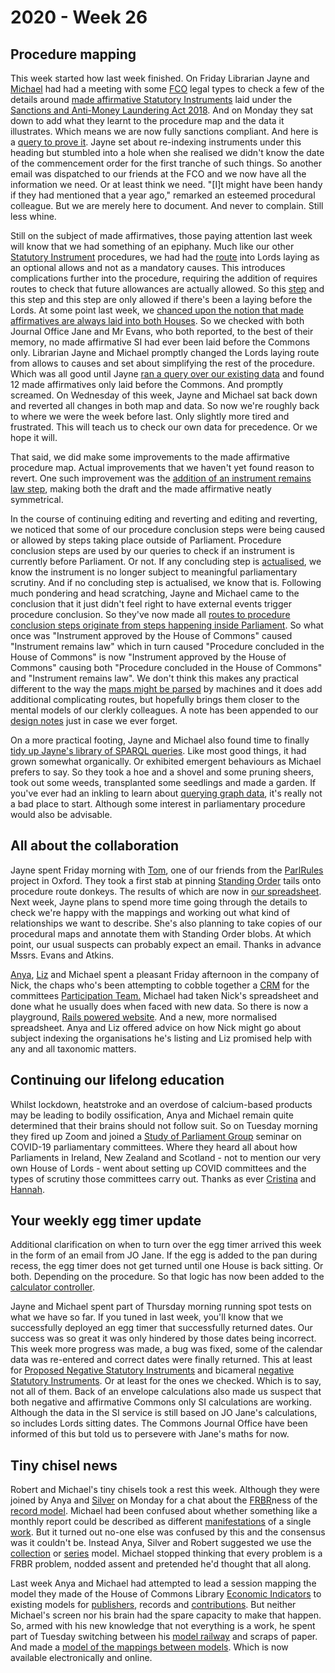 # 2020 - Week 26

## Procedure mapping

This week started how last week finished. On Friday Librarian Jayne and [Michael](https://twitter.com/fantasticlife) had had a meeting with some [FCO](https://www.gov.uk/government/organisations/foreign-commonwealth-office) legal types to check a few of the details around [made affirmative Statutory Instruments](https://ukparliament.github.io/ontologies/procedure/flowcharts/sis/made-affirmative.pdf) laid under the [Sanctions and Anti-Money Laundering Act 2018](http://www.legislation.gov.uk/ukpga/2018/13/contents/enacted). And on Monday they sat down to add what they learnt to the procedure map and the data it illustrates. Which means we are now fully sanctions compliant. And here is a [query to prove it](https://api.parliament.uk/sparql#query=PREFIX+rdfs%3A+%3Chttp%3A%2F%2Fwww.w3.org%2F2000%2F01%2Frdf-schema%23%3E%0APREFIX+%3A+%3Chttps%3A%2F%2Fid.parliament.uk%2Fschema%2F%3E%0APREFIX+id%3A+%3Chttps%3A%2F%2Fid.parliament.uk%2F%3E%0Aselect+distinct+%3Fsi+%3FsiName+%3FworkPackage+%3Flink+%3FLaidDate+%3FLayingBody+%3Fprocedure+%3FstepName+%3Fdate+%3FstepName2+%3Fdate2+where%0A%7B%0A++%3Fsi+a+%3AStatutoryInstrumentPaper%3B%0A++++++%3AstatutoryInstrumentPaperName+%3FsiName%3B%0A++++++++++++++++++%3AworkPackagedThingHasWorkPackage+%3FworkPackage.%0A++%3FworkPackage+%3AworkPackageHasProcedure%2Frdfs%3Alabel+%3Fprocedure.%0A++%3Fsi+%3AwebLinkedThingHasWebLink+%3Flink.%0A++++FILTER(%3Fprocedure+IN+(%22Made+affirmative%22))%0A++%3Fsi+%3AlaidThingHasLaying+%3Flaying.%0A++%3Flaying+%3AlayingHasLayingBody%2Frdfs%3Alabel+%3FLayingBody.%0A++%3Flaying+%3AlayingDate+%3FLaidDate.%0A+%3FworkPackage+++%3AworkPackageHasBusinessItem+%3Fbi.%0A++%3Fbi+%3AbusinessItemHasProcedureStep+%3FstepId%3B%0A++++++%3AbusinessItemDate+%3Fdate.%0A++++%3FstepId+%3AprocedureStepName+%3FstepName.%0A++FILTER+(%3FstepId+in+(id%3AGtOFghCI))%0AOPTIONAL+%7B%3FworkPackage+++%3AworkPackageHasBusinessItem+%3Fbi2.%0A++%3Fbi2+%3AbusinessItemHasProcedureStep+%3FstepId2%3B%0A++++++%3AbusinessItemDate+%3Fdate2.%0A++++%3FstepId2+%3AprocedureStepName+%3FstepName2.%0A++++FILTER+(%3FstepId2+in+(id%3Af4oB8NUj))%7D%0A%7D&contentTypeConstruct=text%2Fturtle&contentTypeSelect=application%2Fsparql-results%2Bjson&endpoint=https%3A%2F%2Fapi.parliament.uk%2Fsparql&requestMethod=POST&tabTitle=Made+affirmatives+laid+under+section+55(3)+in+conjunction+with+Section+56(5)+of+the+Sanctions+Act&headers=%7B%7D&outputFormat=table). Jayne set about re-indexing instruments under this heading but stumbled into a hole when she realised we didn't know the date of the commencement order for the first tranche of such things. So another email was dispatched to our friends at the FCO and we now have all the information we need. Or at least think we need. "[I]t might have been handy if they had mentioned that a year ago," remarked an esteemed procedural colleague. But we are merely here to document. And never to complain. Still less whine.

Still on the subject of made affirmatives, those paying attention last week will know that we had something of an epiphany. Much like our other [Statutory Instrument](https://www.parliament.uk/site-information/glossary/statutory-instruments-sis/) procedures, we had had the [route](https://ukparliament.github.io/ontologies/procedure/procedure-ontology.html#d4e164) into Lords laying as an optional allows and not as a mandatory causes. This introduces complications further into the procedure, requiring the addition of requires routes to check that future allowances are actually allowed. So this [step](https://ukparliament.github.io/ontologies/procedure/procedure-ontology.html#d4e175) and this step and this step are only allowed if there's been a laying before the Lords. At some point last week, we [chanced upon the notion that made affirmatives are always laid into both Houses](https://trello.com/c/aL5gCB0B/129-tidying-up-made-affirmatives). So we checked with both Journal Office Jane and Mr Evans, who both reported, to the best of their memory, no made affirmative SI had ever been laid before the Commons only. Librarian Jayne and Michael promptly changed the Lords laying route from allows to causes and set about simplifying the rest of the procedure. Which was all good until Jayne [ran a query over our existing data](https://api.parliament.uk/sparql#query=PREFIX+rdfs%3A+%3Chttp%3A%2F%2Fwww.w3.org%2F2000%2F01%2Frdf-schema%23%3E%0APREFIX+%3A+%3Chttps%3A%2F%2Fid.parliament.uk%2Fschema%2F%3E%0APREFIX+id%3A+%3Chttps%3A%2F%2Fid.parliament.uk%2F%3E%0Aselect+%3Fproc+%3FSI+%3FSIname+%3FStatutoryInstrumentYear+%3FlayingBodyName+%3FMadedate+%3FComesintoforceDate+%3FComesintoforceNote+%3FLink+%3FworkPackage+%3FprocStepName+%3Fdate+where+%7B%0A+%3FSI+a+%3AStatutoryInstrumentPaper+.++%0A+++++%3FSI+rdfs%3Alabel+%3FSIname+%3B%0A++%3AstatutoryInstrumentPaperYear+%3FStatutoryInstrumentYear+.%0A++OPTIONAL%7B++%3FSI+%3AworkPackagedThingHasWorkPackagedThingWebLink+%3FLink+.%7D%0A+++OPTIONAL+%7B+%3FSI+%3AstatutoryInstrumentPaperMadeDate+%3FMadedate+.%7D%0A++OPTIONAL+%7B+%3FSI+%3AstatutoryInstrumentPaperComingIntoForceDate+%3FComesintoforceDate+.+%7D%0A++OPTIONAL+%7B+%3FSI+%3AstatutoryInstrumentPaperComingIntoForceNote+%3FComesintoforceNote.+%7D%0A+++%09%3FSI+%3AworkPackagedThingHasWorkPackage+%3FworkPackage+.%0A++%09%3FworkPackage+%3AworkPackageHasProcedure%2Frdfs%3Alabel+%3Fproc%0A+FILTER(%3Fproc+IN+(%22Made+affirmative%22))%0A++%3FworkPackage+%3AworkPackageHasBusinessItem+%3FprocStep+.%0A+++++%3FprocStep+%3AbusinessItemDate+%3Fdate+.%0A++%3FprocStep+%3AbusinessItemHasProcedureStep+id%3Acspzmb6w+.%0A++%3FprocStep+%3AbusinessItemHasProcedureStep%2Frdfs%3Alabel+%3FprocStepName.+++%0A++%3FprocStep+%3AlayingHasLayingBody%2F%3Aname+%3FlayingBodyName+.%0AMINUS+%7B++%3FworkPackage+++%3AworkPackageHasBusinessItem+%3Fbi2.%0A++%3Fbi2+%3AbusinessItemHasProcedureStep+%3FstepId2.%0A++%3Fbi2++++%3AbusinessItemDate+%3Fdate2.%0A++%3FstepId2+%3AprocedureStepName+%3FstepName2.%0A++++FILTER+(%3FstepId2+in+(id%3ApuVMaN7t))%7D%0A%0A%7D&contentTypeConstruct=text%2Fturtle&contentTypeSelect=application%2Fsparql-results%2Bjson&endpoint=https%3A%2F%2Fapi.parliament.uk%2Fsparql&requestMethod=POST&tabTitle=Made+affirmatives+laid+in+Commons+only&headers=%7B%7D&outputFormat=table) and found 12 made affirmatives only laid before the Commons. And promptly screamed. On Wednesday of this week, Jayne and Michael sat back down and reverted all changes in both map and data. So now we're roughly back to where we were the week before last. Only slightly more tired and frustrated. This will teach us to check our own data for precedence. Or we hope it will.

That said, we did make some improvements to the made affirmative procedure map. Actual improvements that we haven't yet found reason to revert. One such improvement was the [addition of an instrument remains law step](https://trello.com/c/VHjmIfEK/127-made-affirmatives-instrument-remains-law), making both the draft and the made affirmative neatly symmetrical.

In the course of continuing editing and reverting and editing and reverting, we noticed that some of our procedure conclusion steps were being caused or allowed by steps taking place outside of Parliament. Procedure conclusion steps are used by our queries to check if an instrument is currently before Parliament. Or not. If any concluding step is [actualised](https://ukparliament.github.io/ontologies/procedure/procedure-ontology.html#d4e382), we know the instrument is no longer subject to meaningful parliamentary scrutiny. And if no concluding step is actualised, we know that is. Following much pondering and head scratching, Jayne and Michael came to the conclusion that it just didn't feel right to have external events trigger procedure conclusion. So they've now made all [routes to procedure conclusion steps originate from steps happening inside Parliament](https://trello.com/c/LUVHdwBb/132-check-routes-to-procedure-concluded-steps). So what once was "Instrument approved by the House of Commons" caused "Instrument remains law" which in turn caused "Procedure concluded in the House of Commons" is now "Instrument approved by the House of Commons" causing both "Procedure concluded in the House of Commons" and "Instrument remains law". We don't think this makes any practical different to the way the [maps might be parsed](https://ukparliament.github.io/ontologies/procedure/flowcharts/design-notes.html#how-is-a-procedure-map-parsed-in-the-context-of-a-work-package) by machines and it does add additional complicating routes, but hopefully brings them closer to the mental models of our clerkly colleagues. A note has been appended to our [design notes](https://ukparliament.github.io/ontologies/procedure/flowcharts/design-notes.html#procedure-conclusion) just in case we ever forget.

On a more practical footing, Jayne and Michael also found time to finally [tidy up Jayne's library of SPARQL queries](https://trello.com/c/DDGYT2sN/113-ia-of-query-pages-filing). Like most good things, it had grown somewhat organically. Or exhibited emergent behaviours as Michael prefers to say. So they took a hoe and a shovel and some pruning sheers, took out some weeds, transplanted some seedlings and made a garden. If you've ever had an inkling to learn about [querying graph data](https://ukparliament.github.io/ontologies/procedure/meta/queries/), it's really not a bad place to start. Although some interest in parliamentary procedure would also be advisable.

## All about the collaboration

Jayne spent Friday morning with [Tom](https://twitter.com/tomgfleming), one of our friends from the [ParlRules](https://parlrulesdata.org/) project in Oxford. They took a first stab at pinning [Standing Order](http://standing-orders.herokuapp.com/) tails onto procedure route donkeys. The results of which are now in [our spreadsheet](https://docs.google.com/spreadsheets/d/1HkFYQ2bJeYGCnbTNBv-bQAiFL33n7fx1kgY30R5Gbz4/edit#gid=0). Next week, Jayne plans to spend more time going through the details to check we're happy with the mappings and working out what kind of relationships we want to describe. She's also planning to take copies of our procedural maps and annotate them with Standing Order blobs. At which point, our usual suspects can probably expect an email. Thanks in advance Mssrs. Evans and Atkins.

[Anya](https://twitter.com/bitten_), [Liz](https://twitter.com/greensideknits) and Michael spent a pleasant Friday afternoon in the company of Nick, the chaps who's been attempting to cobble together a [CRM](https://en.wikipedia.org/wiki/Customer_relationship_management) for the committees [Participation Team.](https://www.parliament.uk/get-involved/) Michael had taken Nick's spreadsheet and done what he usually does when faced with new data. So there is now a playground, [Rails powered website](https://participation-crm.herokuapp.com/). And a new, more normalised spreadsheet. Anya and Liz offered advice on how Nick might go about subject indexing the organisations he's listing and Liz promised help with any and all taxonomic matters.

## Continuing our lifelong education

Whilst lockdown, heatstroke and an overdose of calcium-based products may be leading to bodily ossification, Anya and Michael remain quite determined that their brains should not follow suit. So on Tuesday morning they fired up Zoom and joined a [Study of Parliament Group](http://www.studyofparliament.org.uk/) seminar on COVID-19 parliamentary committees. Where they heard all about how Parliaments in Ireland, New Zealand and Scotland - not to mention our very own House of Lords - went about setting up COVID committees and the types of scrutiny those committees carry out. Thanks as ever [Cristina](https://twitter.com/estrangeirada) and [Hannah](https://twitter.com/DrHannahWhite).

## Your weekly egg timer update

Additional clarification on when to turn over the egg timer arrived this week in the form of an email from JO Jane. If the egg is added to the pan during recess, the egg timer does not get turned until one House is back sitting. Or both. Depending on the procedure. So that logic has now been added to the [calculator controller](https://github.com/fantasticlife/egg-timer/blob/master/app/controllers/calculator_controller.rb).

Jayne and Michael spent part of Thursday morning running spot tests on what we have so far. If you tuned in last week, you'll know that we successfully deployed an egg timer that successfully returned dates. Our success was so great it was only hindered by those dates being incorrect. This week more progress was made, a bug was fixed, some of the calendar data was re-entered and correct dates were finally returned. This at least for [Proposed Negative Statutory Instruments](https://www.parliament.uk/site-information/glossary/proposed-negative-statutory-instrument/) and bicameral [negative Statutory Instruments](https://guidetoprocedure.parliament.uk/collections/PtBJuBiU/negative-procedure). Or at least for the ones we checked. Which is to say, not all of them. Back of an envelope calculations also made us suspect that both negative and affirmative Commons only SI calculations are working. Although the data in the SI service is still based on JO Jane's calculations, so includes Lords sitting dates. The Commons Journal Office have been informed of this but told us to persevere with Jane's maths for now.

## Tiny chisel news

Robert and Michael's tiny chisels took a rest this week. Although they were joined by Anya and [Silver](https://twitter.com/silveroliver) on Monday for a chat about the [FRBR](https://en.wikipedia.org/wiki/Functional_Requirements_for_Bibliographic_Records)ness of the [record model](https://ukparliament.github.io/ontologies/record/record-ontology.html). Michael had been confused about whether something like a monthly report could be described as different [manifestations](https://ukparliament.github.io/ontologies/record/record-ontology.html#d4e175) of a single [work](https://ukparliament.github.io/ontologies/record/record-ontology.html#d4e61). But it turned out no-one else was confused by this and the consensus was it couldn't be. Instead Anya, Silver and Robert suggested we use the [collection](https://ukparliament.github.io/ontologies/record/record-ontology.html#d4e106) or [series](https://ukparliament.github.io/ontologies/record/record-ontology.html#d4e117) model. Michael stopped thinking that every problem is a FRBR problem, nodded assent and pretended he'd thought that all along.

Last week Anya and Michael had attempted to lead a session mapping the model they made of the House of Commons Library [Economic Indicators](https://commonslibrary.parliament.uk/research-briefings/cbp-8924/) to existing models for [publishers](https://ukparliament.github.io/ontologies/publisher/publisher-ontology.html), records and [contributions](https://ukparliament.github.io/ontologies/contribution/contribution-ontology.html). But neither Michael's screen nor his brain had the spare capacity to make that happen. So, armed with his new knowledge that not everything is a work, he spent part of Tuesday switching between his [model railway](https://twitter.com/fantasticlife/status/1275161015261462530) and scraps of paper. And made a [model of the mappings between models](https://github.com/ukparliament/ontologies/blob/master/meta/library-information-architecture/economic-indicators/economic-indicators.pdf). Which is now available electronically and online.